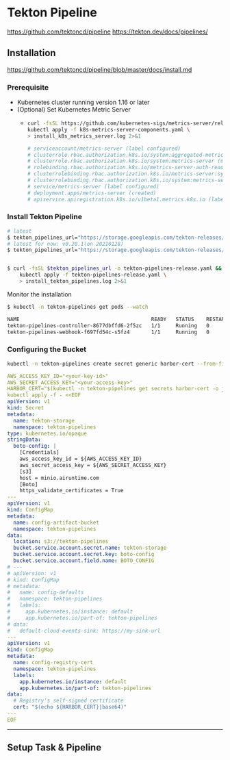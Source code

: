 # Tekton Pipeline

https://github.com/tektoncd/pipeline
https://tekton.dev/docs/pipelines/


## Installation

https://github.com/tektoncd/pipeline/blob/master/docs/install.md

### Prerequisite

* Kubernetes cluster running version 1.16 or later
* (Optional) Set Kubernetes Metric Server
  - ```bash
    curl -fsSL https://github.com/kubernetes-sigs/metrics-server/releases/latest/download/components.yaml -o k8s-metrics-server-components.yaml && \
    kubectl apply -f k8s-metrics-server-components.yaml \
    > install_k8s_metrics_server.log 2>&1

    # serviceaccount/metrics-server (label configured)
    # clusterrole.rbac.authorization.k8s.io/system:aggregated-metrics-reader (created)
    # clusterrole.rbac.authorization.k8s.io/system:metrics-server (modified)
    # rolebinding.rbac.authorization.k8s.io/metrics-server-auth-reader (label configured)
    # clusterrolebinding.rbac.authorization.k8s.io/metrics-server:system:auth-delegator (label configured)
    # clusterrolebinding.rbac.authorization.k8s.io/system:metrics-server (label configured)
    # service/metrics-server (label configured)
    # deployment.apps/metrics-server (created)
    # apiservice.apiregistration.k8s.io/v1beta1.metrics.k8s.io (label configured)
    ```

### Install Tekton Pipeline

```bash
# latest
$ tekton_pipelines_url="https://storage.googleapis.com/tekton-releases/pipeline/latest/release.yaml"
# latest for now: v0.20.1(on 20210128)
$ tekton_pipelines_url="https://storage.googleapis.com/tekton-releases/pipeline/previous/v0.20.1/release.yaml"


$ curl -fsSL $tekton_pipelines_url -o tekton-pipelines-release.yaml && \
    kubectl apply -f tekton-pipelines-release.yaml \
    > install_tekton_pipelines.log 2>&1
```

Monitor the installation

```bash
$ kubectl -n tekton-pipelines get pods --watch

NAME                                           READY   STATUS    RESTARTS   AGE
tekton-pipelines-controller-8677dbffd6-2f5zc   1/1     Running   0          72s
tekton-pipelines-webhook-f697fd54c-s5fz4       1/1     Running   0          69s
```

### Configuring the Bucket

```bash
kubectl -n tekton-pipelines create secret generic harbor-cert --from-file=ca.crt=./harbor-ca.crt
```

```yaml
AWS_ACCESS_KEY_ID="<your-key-id>"
AWS_SECRET_ACCESS_KEY="<your-access-key>"
HARBOR_CERT="$(kubectl -n tekton-pipelines get secrets harbor-cert -o jsonpath="{.data.ca\.crt}"|base64 -d)"
kubectl apply -f - <<EOF
apiVersion: v1
kind: Secret
metadata:
  name: tekton-storage
  namespace: tekton-pipelines
type: kubernetes.io/opaque
stringData:
  boto-config: |
    [Credentials]
    aws_access_key_id = ${AWS_ACCESS_KEY_ID}
    aws_secret_access_key = ${AWS_SECRET_ACCESS_KEY}
    [s3]
    host = minio.airuntime.com
    [Boto]
    https_validate_certificates = True
---
apiVersion: v1
kind: ConfigMap
metadata:
  name: config-artifact-bucket
  namespace: tekton-pipelines
data:
  location: s3://tekton-pipelines
  bucket.service.account.secret.name: tekton-storage
  bucket.service.account.secret.key: boto-config
  bucket.service.account.field.name: BOTO_CONFIG
# ---
# apiVersion: v1
# kind: ConfigMap
# metadata:
#   name: config-defaults
#   namespace: tekton-pipelines
#   labels:
#     app.kubernetes.io/instance: default
#     app.kubernetes.io/part-of: tekton-pipelines
# data:
#   default-cloud-events-sink: https://my-sink-url
---
apiVersion: v1
kind: ConfigMap
metadata:
  name: config-registry-cert
  namespace: tekton-pipelines
  labels:
    app.kubernetes.io/instance: default
    app.kubernetes.io/part-of: tekton-pipelines
data:
  # Registry's self-signed certificate
  cert: "$(echo ${HARBOR_CERT}|base64)"
---
EOF
```

---

## Setup Task & Pipeline
